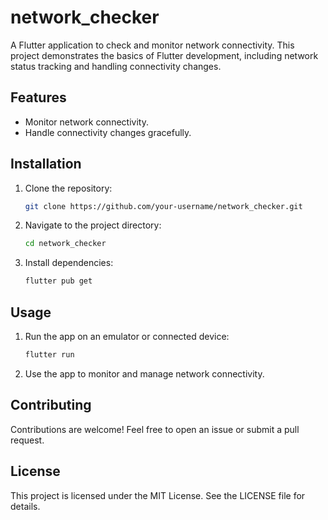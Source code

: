 # network_checker

A Flutter application to check and monitor network connectivity. This project demonstrates the basics of Flutter development, including network status tracking and handling connectivity changes.

## Features

- Monitor network connectivity.
- Handle connectivity changes gracefully.

## Installation

1. Clone the repository:
   ```bash
   git clone https://github.com/your-username/network_checker.git
   ```
2. Navigate to the project directory:
   ```bash
   cd network_checker
   ```
3. Install dependencies:
   ```bash
   flutter pub get
   ```

## Usage

1. Run the app on an emulator or connected device:
   ```bash
   flutter run
   ```
2. Use the app to monitor and manage network connectivity.

## Contributing

Contributions are welcome! Feel free to open an issue or submit a pull request.

## License

This project is licensed under the MIT License. See the LICENSE file for details.
